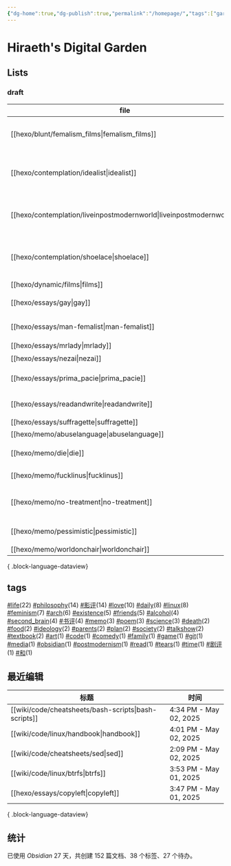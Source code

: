 ```yaml
---
{"dg-home":true,"dg-publish":true,"permalink":"/homepage/","tags":["gardenEntry"],"dgPassFrontmatter":true,"noteIcon":""}
---
```



# Hiraeth's Digital Garden

## Lists

### draft

| file                                                                   | title               | tags                                                         |
| ---------------------------------------------------------------------- | ------------------- | ------------------------------------------------------------ |
| [[hexo/blunt/femalism_films\|femalism_films]]                       | 口嗨女性主义电影            | <ul><li>feminism</li><li>影评</li></ul>                        |
| [[hexo/contemplation/idealist\|idealist]]                           | 一个理想主义者的辩白          | <ul><li>philosophy</li><li>life</li><li>existence</li></ul>  |
| [[hexo/contemplation/liveinpostmodernworld\|liveinpostmodernworld]] | 后现代生活               | <ul><li>life</li><li>society</li><li>postmodernism</li></ul> |
| [[hexo/contemplation/shoelace\|shoelace]]                           | 饥饿的死刑犯              | <ul><li>philosophy</li><li>life</li><li>death</li></ul>      |
| [[hexo/dynamic/films\|films]]                                       | 影评                  | \-                                                           |
| [[hexo/essays/gay\|gay]]                                            | 从男同看父权制             | <ul></ul>                                                    |
| [[hexo/essays/man-femalist\|man-femalist]]                          | 身为男性的女权主义者          | <ul><li>feminism</li></ul>                                   |
| [[hexo/essays/mrlady\|mrlady]]                                      | 先生女士                | <ul></ul>                                                    |
| [[hexo/essays/nezai\|nezai]]                                        | 魔童哪吒                | 影评                                                           |
| [[hexo/essays/prima_pacie\|prima_pacie]]                            | 《初步举证》              | <ul><li>影评</li></ul>                                         |
| [[hexo/essays/readandwrite\|readandwrite]]                          | readandwrite        | <ul><li>read</li></ul>                                       |
| [[hexo/essays/suffragette\|suffragette]]                            | suffragette         | <ul></ul>                                                    |
| [[hexo/memo/abuselanguage\|abuselanguage]]                          | 对语言的滥用              | \-                                                           |
| [[hexo/memo/die\|die]]                                              | 无论如何                | <ul><li>life</li></ul>                                       |
| [[hexo/memo/fucklinus\|fucklinus]]                                  | So linux, Fuck you! | <ul></ul>                                                    |
| [[hexo/memo/no-treatment\|no-treatment]]                            | 为什么拒绝治疗             | <ul><li>life</li><li>philosophy</li></ul>                    |
| [[hexo/memo/pessimistic\|pessimistic]]                              | 社会学的悲观倾向            | <ul><li>philosophy</li></ul>                                 |
| [[hexo/memo/worldonchair\|worldonchair]]                            | worldonchair        | <ul></ul>                                                    |

{ .block-language-dataview}

<!--
| file                                                                   | title                | tags                                                                                           | version    |
| ---------------------------------------------------------------------- | -------------------- | ---------------------------------------------------------------------------------------------- | ---------- |
| [[hexo/diary/breakup\|breakup]]                                     | 广式早午饭、紫竹院公园和酒吧的一天    | <ul><li>love</li><li>friends</li><li>life</li></ul>                                            | stable     |
| [[hexo/diary/dormitory\|dormitory]]                                 | 记又一次搬宿舍              | <ul><li>daily</li></ul>                                                                        | stable     |
| [[hexo/diary/intophd\|intophd]]                                     | 考博后续                 | <ul><li>life</li></ul>                                                                         | stable     |
| [[hexo/diary/jinzhou\|jinzhou]]                                     | 清明锦州行                | <ul><li>daily</li><li>life</li></ul>                                                           | stable     |
| [[hexo/diary/party\|party]]                                         | party                | <ul><li>friends</li><li>alcohol</li></ul>                                                      | stable     |
| [[hexo/diary/phd\|phd]]                                             | 考博前后的小记              | <ul><li>life</li><li>tears</li></ul>                                                           | stable     |
| [[hexo/diary/starbuck\|starbuck]]                                   | 宜宾招待所、北京坊、星巴克的一天     | <ul><li>alcohol</li><li>friends</li><li>food</li><li>life</li><li>love</li><li>daily</li></ul> | stable     |
| [[hexo/diary/ti12\|ti12]]                                           | Enjoy Dota, enjoy    | <ul><li>game</li></ul>                                                                         | stable     |
| [[hexo/essays/Barbie\|Barbie]]                                      | 作为商品的《芭比》：一部不能更好的电影  | <ul><li>影评</li><li>feminism</li></ul>                                                          | stable     |
| [[hexo/essays/science\|science]]                                    | 自然科学何以可能             | <ul><li>philosophy</li><li>science</li></ul>                                                   | stable     |
| [[hexo/essays/talkshow\|talkshow]]                                  | 对脱口秀的一些看法            | <ul><li>comedy</li><li>life</li></ul>                                                          | stable     |
| [[hexo/essays/xiaoshideta\|xiaoshideta]]                            | 锐评《消失的她》             | <ul><li>影评</li></ul>                                                                           | stable     |
| [[hexo/contemplation/Existence\|Existence]]                         | 我存在！                 | <ul><li>existence</li><li>philosophy</li></ul>                                                 | rc         |
| [[hexo/contemplation/free-and-death\|free-and-death]]               | 若自杀不自由，则生存不勇敢        | <ul><li>philosophy</li><li>death</li></ul>                                                     | rc         |
| [[hexo/contemplation/loveillusion\|loveillusion]]                   | 千万种爱情，和我的爱情          | <ul><li>love</li><li>friends</li><li>life</li><li>poem</li></ul>                               | rc         |
| [[hexo/contemplation/question\|question]]                           | 哲学是发问                | <ul><li>philosophy</li><li>existence</li></ul>                                                 | rc         |
| [[hexo/diary/cook\|cook]]                                           | 厨艺养成ing              | <ul><li>food</li></ul>                                                                         | rc         |
| [[hexo/essays/evacuate\|evacuate]]                                  | 《从21世纪安全撤离》影评        | <ul><li>影评</li></ul>                                                                           | rc         |
| [[hexo/essays/introspection\|introspection]]                        | 一些反思                 | <ul><li>talkshow</li></ul>                                                                     | rc         |
| [[hexo/memo/whyblog\|whyblog]]                                      | 为什么写博客？              | <ul><li>memo</li><li>life</li></ul>                                                            | rc         |
| [[hexo/dynamic/fragmentsaboutlove\|fragmentsaboutlove]]             | 对感情的零碎想法             | <ul><li>love</li><li>life</li></ul>                                                            | hide       |
| [[hexo/blunt/femalism_films\|femalism_films]]                       | 口嗨女性主义电影             | <ul><li>feminism</li><li>影评</li></ul>                                                          | draft      |
| [[hexo/contemplation/idealist\|idealist]]                           | 一个理想主义者的辩白           | <ul><li>philosophy</li><li>life</li><li>existence</li></ul>                                    | draft      |
| [[hexo/contemplation/liveinpostmodernworld\|liveinpostmodernworld]] | 后现代生活                | <ul><li>life</li><li>society</li><li>postmodernism</li></ul>                                   | draft      |
| [[hexo/contemplation/shoelace\|shoelace]]                           | 饥饿的死刑犯               | <ul><li>philosophy</li><li>life</li><li>death</li></ul>                                        | draft      |
| [[hexo/dynamic/films\|films]]                                       | 影评                   | \-                                                                                             | draft      |
| [[hexo/essays/gay\|gay]]                                            | 从男同看父权制              | <ul></ul>                                                                                      | draft      |
| [[hexo/essays/man-femalist\|man-femalist]]                          | 身为男性的女权主义者           | <ul><li>feminism</li></ul>                                                                     | draft      |
| [[hexo/essays/mrlady\|mrlady]]                                      | 先生女士                 | <ul></ul>                                                                                      | draft      |
| [[hexo/essays/nezai\|nezai]]                                        | 魔童哪吒                 | 影评                                                                                             | draft      |
| [[hexo/essays/prima_pacie\|prima_pacie]]                            | 《初步举证》               | <ul><li>影评</li></ul>                                                                           | draft      |
| [[hexo/essays/readandwrite\|readandwrite]]                          | readandwrite         | <ul><li>read</li></ul>                                                                         | draft      |
| [[hexo/essays/suffragette\|suffragette]]                            | suffragette          | <ul></ul>                                                                                      | draft      |
| [[hexo/memo/abuselanguage\|abuselanguage]]                          | 对语言的滥用               | \-                                                                                             | draft      |
| [[hexo/memo/die\|die]]                                              | 无论如何                 | <ul><li>life</li></ul>                                                                         | draft      |
| [[hexo/memo/fucklinus\|fucklinus]]                                  | So linux, Fuck you!  | <ul></ul>                                                                                      | draft      |
| [[hexo/memo/no-treatment\|no-treatment]]                            | 为什么拒绝治疗              | <ul><li>life</li><li>philosophy</li></ul>                                                      | draft      |
| [[hexo/memo/pessimistic\|pessimistic]]                              | 社会学的悲观倾向             | <ul><li>philosophy</li></ul>                                                                   | draft      |
| [[hexo/memo/worldonchair\|worldonchair]]                            | worldonchair         | <ul></ul>                                                                                      | draft      |
| [[hexo/diary/plan\|plan]]                                           | 做点计划                 | <ul><li>plan</li></ul>                                                                         | deprecated |
| [[hexo/essays/art9game\|art9game]]                                  | 第九艺术                 | <ul><li>art</li></ul>                                                                          | beta       |
| [[hexo/essays/herstory\|herstory]]                                  | 不要玩他们的游戏             | <ul><li>影评</li><li>feminism</li></ul>                                                          | beta       |
| [[hexo/essays/jumping\|jumping]]                                    | 阿里巴巴后续               | \-                                                                                             | beta       |
| [[hexo/memo/intheworld\|intheworld]]                                | 疲惫地入世                | <ul><li>life</li><li>daily</li></ul>                                                           | beta       |
| [[hexo/memo/repeat\|repeat]]                                        | 重复的效果                | <ul></ul>                                                                                      | beta       |
| [[hexo/memo/shameknowledge\|shameknowledge]]                        | 某种对知识的羞耻             | memo                                                                                           | beta       |
| [[hexo/memo/vmc\|vmc]]                                              | 从智能底盘说起              | <ul><li>memo</li></ul>                                                                         | beta       |
| [[hexo/about\|about]]                                               | about                | \-                                                                                             | \-         |
| [[hexo/blunt/trashman\|trashman]]                                   | 骂男人                  | <ul><li>feminism</li></ul>                                                                     | \-         |
| [[hexo/blunt/trashwoman\|trashwoman]]                               | 骂女人                  | <ul></ul>                                                                                      | \-         |
| [[hexo/diary/week\|week]]                                           | 一些周记                 | <ul><li>daily</li></ul>                                                                        | \-         |
| [[hexo/dynamic/books\|books]]                                       | 书单                   | \-                                                                                             | \-         |
| [[hexo/dynamic/timetable\|timetable]]                               | 间歇性踌躇满志              | <ul><li>daily</li><li>life</li></ul>                                                           | \-         |
| [[hexo/dynamic/update\|update]]                                     | 近期更新与往期推荐            | <ul></ul>                                                                                      | \-         |
| [[hexo/essays/JohnnyKeepWalking\|JohnnyKeepWalking]]                | 《年会不能停》的简单影评         | <ul><li>影评</li><li>ideology</li></ul>                                                          | \-         |
| [[hexo/essays/alibaba\|alibaba]]                                    | 做题家、数学家和无良媒体         | <ul><li>media</li></ul>                                                                        | \-         |
| [[hexo/essays/copyleft\|copyleft]]                                  | copyleft             | <ul></ul>                                                                                      | \-         |
| [[hexo/essays/dome\|dome]]                                          | 诺顿穹顶、决定论与自由意志        | <ul><li>science</li><li>philosophy</li><li>life</li></ul>                                      | \-         |
| [[hexo/essays/fire-of-love\|fire-of-love]]                          | 跃入永恒的爱情              | <ul><li>love</li><li>friends</li><li>影评</li></ul>                                              | \-         |
| [[hexo/essays/freedom\|freedom]]                                    | freedom              | <ul></ul>                                                                                      | \-         |
| [[hexo/essays/homeless\|homeless]]                                  | 无家可归之人               | <ul><li>parents</li><li>family</li></ul>                                                       | \-         |
| [[hexo/essays/introexistentialism\|introexistentialism]]            | 当代危机和存在主义            | <ul><li>philosophy</li><li>life</li><li>existence</li></ul>                                    | \-         |
| [[hexo/essays/introphilosophy\|introphilosophy]]                    | 前往痛苦之路：个人观点的哲学入门推荐   | <ul><li>philosophy</li></ul>                                                                   | \-         |
| [[hexo/essays/knowledge\|knowledge]]                                | \-                   | \-                                                                                             | \-         |
| [[hexo/essays/memoryandidentity\|memoryandidentity]]                | 记忆与个人同一性             | <ul><li>existence</li><li>philosophy</li></ul>                                                 | \-         |
| [[hexo/essays/onlytheriverflows\|onlytheriverflows]]                | 《河边的错误》影评            | <ul><li>影评</li><li>书评</li></ul>                                                                | \-         |
| [[hexo/essays/orb\|orb]]                                            | ？                    | <ul><li>philosophy</li></ul>                                                                   | \-         |
| [[hexo/essays/pegasus2\|pegasus2]]                                  | 《飞驰人生2》观后感           | <ul><li>影评</li></ul>                                                                           | \-         |
| [[hexo/essays/replicant\|replicant]]                                | 神、人、人造人和弑父           | \-                                                                                             | \-         |
| [[hexo/essays/road\|road]]                                          | 在路上：对公路电影的粗浅看法       | <ul><li>影评</li></ul>                                                                           | \-         |
| [[hexo/essays/science2\|science2]]                                  | 作为一种方法论的科学           | \-                                                                                             | \-         |
| [[hexo/essays/sciencefiction\|sciencefiction]]                      | 对科幻的一点看法             | <ul><li>science</li></ul>                                                                      | \-         |
| [[hexo/essays/talkshow-patch\|talkshow-patch]]                      | 再谈脱口秀:一些澄清和狡辩，以及再次锐评 | <ul><li>talkshow</li><li>feminism</li></ul>                                                    | \-         |
| [[hexo/essays/yolo\|yolo]]                                          | 《热辣滚烫》观后感            | <ul><li>影评</li></ul>                                                                           | \-         |
| [[hexo/memo/2am\|2am]]                                              | 凌晨两点半                | <ul><li>poem</li></ul>                                                                         | \-         |
| [[hexo/memo/No\|No]]                                                | No!                  | <ul><li>poem</li></ul>                                                                         | \-         |
| [[hexo/memo/actingparents\|actingparents]]                          | 对父母形象的表演             | <ul><li>parents</li></ul>                                                                      | \-         |
| [[hexo/memo/arrowoftime\|arrowoftime]]                              | 时间是一种幻觉              | <ul><li>time</li><li>love</li></ul>                                                            | \-         |
| [[hexo/memo/heartofpoplar\|heartofpoplar]]                          | heartofpoplar        | \-                                                                                             | \-         |
| [[hexo/memo/idiot\|idiot]]                                          | 《白痴》！                | <ul><li>书评</li><li>剧评</li></ul>                                                                | \-         |
| [[hexo/memo/kafka\|kafka]]                                          | kafka                | <ul><li>书评</li></ul>                                                                           | \-         |
| [[hexo/memo/marriage\|marriage]]                                    | 婚姻、爱情、自我和孤独          | <ul><li>影评</li><li>life</li><li>love</li></ul>                                                 | \-         |
| [[hexo/memo/oneisnone\|oneisnone]]                                  | 只有一次等于没有             | <ul><li>life</li><li>arch</li><li>love</li></ul>                                               | \-         |
| [[hexo/memo/pieces-of-me\|pieces-of-me]]                            | 我的碎片                 | \-                                                                                             | \-         |
| [[hexo/memo/whim\|whim]]                                            | 我脑袋里的杂乱想法            | <ul><li>daily</li><li>life</li><li>love</li></ul>                                              | \-         |
| [[hexo/memo/whotomarry\|whotomarry]]                                | 生活在一起                | <ul><li>love</li><li>life</li></ul>                                                            | \-         |
| [[hexo/test\|test]]                                                 | 测试                   | \-                                                                                             | \-         |

{ .block-language-dataview}
-->

<!--
beta:
| file                                            | title    | excerpt                 | tags                                  |
| ----------------------------------------------- | -------- | ----------------------- | ------------------------------------- |
| [[hexo/essays/art9game\|art9game]]           | 第九艺术     | 作为第九艺术的游戏               | <ul><li>art</li></ul>                 |
| [[hexo/essays/herstory\|herstory]]           | 不要玩他们的游戏 | 《好东西》的观后赞美              | <ul><li>影评</li><li>feminism</li></ul> |
| [[hexo/essays/jumping\|jumping]]             | 阿里巴巴后续   | 姜萍事件的后续                 | \-                                    |
| [[hexo/memo/intheworld\|intheworld]]         | 疲惫地入世    | I'm so tired, exhausted | <ul><li>life</li><li>daily</li></ul>  |
| [[hexo/memo/repeat\|repeat]]                 | 重复的效果    | 突然关于重复的效果               | <ul></ul>                             |
| [[hexo/memo/shameknowledge\|shameknowledge]] | 某种对知识的羞耻 | 某种对知识的羞耻                | memo                                  |
| [[hexo/memo/vmc\|vmc]]                       | 从智能底盘说起  | 存在于现实世界的方式              | <ul><li>memo</li></ul>                |

{ .block-language-dataview}
rc:
| file                                                     | title         | excerpt                                                            | tags                                                             |
| -------------------------------------------------------- | ------------- | ------------------------------------------------------------------ | ---------------------------------------------------------------- |
| [[hexo/contemplation/Existence\|Existence]]           | 我存在！          | 焦虑、抑郁和荒诞激情，促使我企图用某种方式消耗掉我自己。我要在我耗尽的过程中写下我自己，非这样不可。                 | <ul><li>existence</li><li>philosophy</li></ul>                   |
| [[hexo/contemplation/free-and-death\|free-and-death]] | 若自杀不自由，则生存不勇敢 | 人没有出生的自由，却有死亡的义务。因此，人没有活着的责任，并应该有死亡的的权利。正因为人随时可以自杀，才使得坚持活着是需要勇气的事。 | <ul><li>philosophy</li><li>death</li></ul>                       |
| [[hexo/contemplation/loveillusion\|loveillusion]]     | 千万种爱情，和我的爱情   | 爱情也许是一种幻光，但人总要追逐的幻光，否则如臧克家的诗：“但谁把幻光看成幻光，谁便沉入无边的苦海”。                | <ul><li>love</li><li>friends</li><li>life</li><li>poem</li></ul> |
| [[hexo/contemplation/question\|question]]             | 哲学是发问         | 与其回答“哲学是什么”，不如考虑“什么是哲学”。在我看来，不断地提问，是哲学的重要部分。                       | <ul><li>philosophy</li><li>existence</li></ul>                   |
| [[hexo/diary/cook\|cook]]                             | 厨艺养成ing       | 关于做饭的记录和总结                                                         | <ul><li>food</li></ul>                                           |
| [[hexo/essays/evacuate\|evacuate]]                    | 《从21世纪安全撤离》影评 | 形式大于内容，但是真的很大。                                                     | <ul><li>影评</li></ul>                                             |
| [[hexo/essays/introspection\|introspection]]          | 一些反思          | 在和朋友交流后的反思，和其他思考。                                                  | <ul><li>talkshow</li></ul>                                       |
| [[hexo/memo/whyblog\|whyblog]]                        | 为什么写博客？       | 假如博客是为了记录，那又为什么要记录呢？                                               | <ul><li>memo</li><li>life</li></ul>                              |

{ .block-language-dataview}
draft:
| file                                                                   | title               | excerpt                                          | tags                                                         |
| ---------------------------------------------------------------------- | ------------------- | ------------------------------------------------ | ------------------------------------------------------------ |
| [[hexo/blunt/femalism_films\|femalism_films]]                       | 口嗨女性主义电影            | 集中评论几部女性主义电影                                     | <ul><li>feminism</li><li>影评</li></ul>                        |
| [[hexo/contemplation/idealist\|idealist]]                           | 一个理想主义者的辩白          | 它决不能使我屈服！                                        | <ul><li>philosophy</li><li>life</li><li>existence</li></ul>  |
| [[hexo/contemplation/liveinpostmodernworld\|liveinpostmodernworld]] | 后现代生活               | \-                                               | <ul><li>life</li><li>society</li><li>postmodernism</li></ul> |
| [[hexo/contemplation/shoelace\|shoelace]]                           | 饥饿的死刑犯              | \-                                               | <ul><li>philosophy</li><li>life</li><li>death</li></ul>      |
| [[hexo/dynamic/films\|films]]                                       | 影评                  | 持续更新的短影评或影评链接                                    | \-                                                           |
| [[hexo/essays/gay\|gay]]                                            | 从男同看父权制             | \-                                               | <ul></ul>                                                    |
| [[hexo/essays/man-femalist\|man-femalist]]                          | 身为男性的女权主义者          | 一直想要写一些女性主义话题的东西，但是不知道从何说起。不如从个人身份切入，先漫无边际地随意聊聊。 | <ul><li>feminism</li></ul>                                   |
| [[hexo/essays/mrlady\|mrlady]]                                      | 先生女士                | \-                                               | <ul></ul>                                                    |
| [[hexo/essays/nezai\|nezai]]                                        | 魔童哪吒                | 全靠同行衬托，中规中矩的动画电影                                 | 影评                                                           |
| [[hexo/essays/prima_pacie\|prima_pacie]]                            | 《初步举证》              | 法律、司法、男性和性文化，谁是罪魁祸首                              | <ul><li>影评</li></ul>                                         |
| [[hexo/essays/readandwrite\|readandwrite]]                          | readandwrite        | 为什么读书与写作？                                        | <ul><li>read</li></ul>                                       |
| [[hexo/essays/suffragette\|suffragette]]                            | suffragette         | \-                                               | <ul></ul>                                                    |
| [[hexo/memo/abuselanguage\|abuselanguage]]                          | 对语言的滥用              | 被乔治·卡琳启发，对使用语言的一些想法                              | \-                                                           |
| [[hexo/memo/die\|die]]                                              | 无论如何                | 无论如何我们都会死                                        | <ul><li>life</li></ul>                                       |
| [[hexo/memo/fucklinus\|fucklinus]]                                  | So linux, Fuck you! | \-                                               | <ul></ul>                                                    |
| [[hexo/memo/no-treatment\|no-treatment]]                            | 为什么拒绝治疗             | 有病也不治                                            | <ul><li>life</li><li>philosophy</li></ul>                    |
| [[hexo/memo/pessimistic\|pessimistic]]                              | 社会学的悲观倾向            | 社会学、西马似乎对未来有一种悲观倾向                               | <ul><li>philosophy</li></ul>                                 |
| [[hexo/memo/worldonchair\|worldonchair]]                            | worldonchair        | 不干不净的衣服放在椅子上。这个世界似乎就是这个状态                        | <ul></ul>                                                    |

{ .block-language-dataview}
others:-->

## tags

<p><span><a class="internal-link" data-href="#life" href="#life" target="_blank" rel="noopener nofollow"></a><a href="#life" class="tag" target="_blank" rel="noopener nofollow">#life</a>(22) <a class="internal-link" data-href="#philosophy" href="#philosophy" target="_blank" rel="noopener nofollow"></a><a href="#philosophy" class="tag" target="_blank" rel="noopener nofollow">#philosophy</a>(14) <a class="internal-link" data-href="#影评" href="#影评" target="_blank" rel="noopener nofollow"></a><a href="#影评" class="tag" target="_blank" rel="noopener nofollow">#影评</a>(14) <a class="internal-link" data-href="#love" href="#love" target="_blank" rel="noopener nofollow"></a><a href="#love" class="tag" target="_blank" rel="noopener nofollow">#love</a>(10) <a class="internal-link" data-href="#daily" href="#daily" target="_blank" rel="noopener nofollow"></a><a href="#daily" class="tag" target="_blank" rel="noopener nofollow">#daily</a>(8) <a class="internal-link" data-href="#linux" href="#linux" target="_blank" rel="noopener nofollow"></a><a href="#linux" class="tag" target="_blank" rel="noopener nofollow">#linux</a>(8) <a class="internal-link" data-href="#feminism" href="#feminism" target="_blank" rel="noopener nofollow"></a><a href="#feminism" class="tag" target="_blank" rel="noopener nofollow">#feminism</a>(7) <a class="internal-link" data-href="#arch" href="#arch" target="_blank" rel="noopener nofollow"></a><a href="#arch" class="tag" target="_blank" rel="noopener nofollow">#arch</a>(6) <a class="internal-link" data-href="#existence" href="#existence" target="_blank" rel="noopener nofollow"></a><a href="#existence" class="tag" target="_blank" rel="noopener nofollow">#existence</a>(5) <a class="internal-link" data-href="#friends" href="#friends" target="_blank" rel="noopener nofollow"></a><a href="#friends" class="tag" target="_blank" rel="noopener nofollow">#friends</a>(5) <a class="internal-link" data-href="#alcohol" href="#alcohol" target="_blank" rel="noopener nofollow"></a><a href="#alcohol" class="tag" target="_blank" rel="noopener nofollow">#alcohol</a>(4) <a class="internal-link" data-href="#second_brain" href="#second_brain" target="_blank" rel="noopener nofollow"></a><a href="#second_brain" class="tag" target="_blank" rel="noopener nofollow">#second_brain</a>(4) <a class="internal-link" data-href="#书评" href="#书评" target="_blank" rel="noopener nofollow"></a><a href="#书评" class="tag" target="_blank" rel="noopener nofollow">#书评</a>(4) <a class="internal-link" data-href="#memo" href="#memo" target="_blank" rel="noopener nofollow"></a><a href="#memo" class="tag" target="_blank" rel="noopener nofollow">#memo</a>(3) <a class="internal-link" data-href="#poem" href="#poem" target="_blank" rel="noopener nofollow"></a><a href="#poem" class="tag" target="_blank" rel="noopener nofollow">#poem</a>(3) <a class="internal-link" data-href="#science" href="#science" target="_blank" rel="noopener nofollow"></a><a href="#science" class="tag" target="_blank" rel="noopener nofollow">#science</a>(3) <a class="internal-link" data-href="#death" href="#death" target="_blank" rel="noopener nofollow"></a><a href="#death" class="tag" target="_blank" rel="noopener nofollow">#death</a>(2) <a class="internal-link" data-href="#food" href="#food" target="_blank" rel="noopener nofollow"></a><a href="#food" class="tag" target="_blank" rel="noopener nofollow">#food</a>(2) <a class="internal-link" data-href="#ideology" href="#ideology" target="_blank" rel="noopener nofollow"></a><a href="#ideology" class="tag" target="_blank" rel="noopener nofollow">#ideology</a>(2) <a class="internal-link" data-href="#parents" href="#parents" target="_blank" rel="noopener nofollow"></a><a href="#parents" class="tag" target="_blank" rel="noopener nofollow">#parents</a>(2) <a class="internal-link" data-href="#plan" href="#plan" target="_blank" rel="noopener nofollow"></a><a href="#plan" class="tag" target="_blank" rel="noopener nofollow">#plan</a>(2) <a class="internal-link" data-href="#society" href="#society" target="_blank" rel="noopener nofollow"></a><a href="#society" class="tag" target="_blank" rel="noopener nofollow">#society</a>(2) <a class="internal-link" data-href="#talkshow" href="#talkshow" target="_blank" rel="noopener nofollow"></a><a href="#talkshow" class="tag" target="_blank" rel="noopener nofollow">#talkshow</a>(2) <a class="internal-link" data-href="#textbook" href="#textbook" target="_blank" rel="noopener nofollow"></a><a href="#textbook" class="tag" target="_blank" rel="noopener nofollow">#textbook</a>(2) <a class="internal-link" data-href="#art" href="#art" target="_blank" rel="noopener nofollow"></a><a href="#art" class="tag" target="_blank" rel="noopener nofollow">#art</a>(1) <a class="internal-link" data-href="#code" href="#code" target="_blank" rel="noopener nofollow"></a><a href="#code" class="tag" target="_blank" rel="noopener nofollow">#code</a>(1) <a class="internal-link" data-href="#comedy" href="#comedy" target="_blank" rel="noopener nofollow"></a><a href="#comedy" class="tag" target="_blank" rel="noopener nofollow">#comedy</a>(1) <a class="internal-link" data-href="#family" href="#family" target="_blank" rel="noopener nofollow"></a><a href="#family" class="tag" target="_blank" rel="noopener nofollow">#family</a>(1) <a class="internal-link" data-href="#game" href="#game" target="_blank" rel="noopener nofollow"></a><a href="#game" class="tag" target="_blank" rel="noopener nofollow">#game</a>(1) <a class="internal-link" data-href="#git" href="#git" target="_blank" rel="noopener nofollow"></a><a href="#git" class="tag" target="_blank" rel="noopener nofollow">#git</a>(1) <a class="internal-link" data-href="#media" href="#media" target="_blank" rel="noopener nofollow"></a><a href="#media" class="tag" target="_blank" rel="noopener nofollow">#media</a>(1) <a class="internal-link" data-href="#obsidian" href="#obsidian" target="_blank" rel="noopener nofollow"></a><a href="#obsidian" class="tag" target="_blank" rel="noopener nofollow">#obsidian</a>(1) <a class="internal-link" data-href="#postmodernism" href="#postmodernism" target="_blank" rel="noopener nofollow"></a><a href="#postmodernism" class="tag" target="_blank" rel="noopener nofollow">#postmodernism</a>(1) <a class="internal-link" data-href="#read" href="#read" target="_blank" rel="noopener nofollow"></a><a href="#read" class="tag" target="_blank" rel="noopener nofollow">#read</a>(1) <a class="internal-link" data-href="#tears" href="#tears" target="_blank" rel="noopener nofollow"></a><a href="#tears" class="tag" target="_blank" rel="noopener nofollow">#tears</a>(1) <a class="internal-link" data-href="#time" href="#time" target="_blank" rel="noopener nofollow"></a><a href="#time" class="tag" target="_blank" rel="noopener nofollow">#time</a>(1) <a class="internal-link" data-href="#剧评" href="#剧评" target="_blank" rel="noopener nofollow"></a><a href="#剧评" class="tag" target="_blank" rel="noopener nofollow">#剧评</a>(1) <a class="internal-link" data-href="#和" href="#和" target="_blank" rel="noopener nofollow"></a><a href="#和" class="tag" target="_blank" rel="noopener nofollow">#和</a>(1)</span></p>

## 最近编辑

| 标题                                                      | 时间                     |
| ------------------------------------------------------- | ---------------------- |
| [[wiki/code/cheatsheets/bash-scripts\|bash-scripts]] | 4:34 PM - May 02, 2025 |
| [[wiki/code/linux/handbook\|handbook]]               | 4:01 PM - May 02, 2025 |
| [[wiki/code/cheatsheets/sed\|sed]]                   | 2:09 PM - May 02, 2025 |
| [[wiki/code/linux/btrfs\|btrfs]]                     | 3:53 PM - May 01, 2025 |
| [[hexo/essays/copyleft\|copyleft]]                   | 3:47 PM - May 01, 2025 |

{ .block-language-dataview}

<!--
| 标题                                                      | 时间                     |
| ------------------------------------------------------- | ---------------------- |
| [[wiki/code/cheatsheets/bash-scripts\|bash-scripts]] | 4:34 PM - May 02, 2025 |
| [[wiki/code/linux/handbook\|handbook]]               | 4:01 PM - May 02, 2025 |
| [[wiki/code/cheatsheets/sed\|sed]]                   | 2:09 PM - May 02, 2025 |
| [[wiki/code/linux/btrfs\|btrfs]]                     | 3:53 PM - May 01, 2025 |
| [[hexo/essays/copyleft\|copyleft]]                   | 3:47 PM - May 01, 2025 |

{ .block-language-dataview} -->

## 统计

<p><span>已使用 <em>Obsidian</em> 27 天，共创建 152 篇文档、38 个标签、27 个待办。 <br><br></span></p>

<!--
| tags                                                                                           | link                                                                                                                                                                                                                                                                                                                                                                                                                                                                                                                             |
| ---------------------------------------------------------------------------------------------- | -------------------------------------------------------------------------------------------------------------------------------------------------------------------------------------------------------------------------------------------------------------------------------------------------------------------------------------------------------------------------------------------------------------------------------------------------------------------------------------------------------------------------------- |
| \-                                                                                             | <ul><li>[[hexo/about.md\\|about]]</li><li>[[hexo/dynamic/books.md\\|books]]</li><li>[[hexo/dynamic/films.md\\|films]]</li><li>[[hexo/essays/jumping.md\\|jumping]]</li><li>[[hexo/essays/knowledge.md\\|knowledge]]</li><li>[[hexo/essays/replicant.md\\|replicant]]</li><li>[[hexo/essays/science2.md\\|science2]]</li><li>[[hexo/memo/abuselanguage.md\\|abuselanguage]]</li><li>[[hexo/memo/heartofpoplar.md\\|heartofpoplar]]</li><li>[[hexo/memo/pieces-of-me.md\\|pieces-of-me]]</li><li>[[hexo/test.md\\|test]]</li></ul> |
| <ul></ul>                                                                                      | <ul><li>[[hexo/blunt/trashwoman.md\\|trashwoman]]</li><li>[[hexo/dynamic/update.md\\|update]]</li><li>[[hexo/essays/copyleft.md\\|copyleft]]</li><li>[[hexo/essays/freedom.md\\|freedom]]</li><li>[[hexo/essays/gay.md\\|gay]]</li><li>[[hexo/essays/mrlady.md\\|mrlady]]</li><li>[[hexo/essays/suffragette.md\\|suffragette]]</li><li>[[hexo/memo/fucklinus.md\\|fucklinus]]</li><li>[[hexo/memo/repeat.md\\|repeat]]</li><li>[[hexo/memo/worldonchair.md\\|worldonchair]]</li></ul>                                            |
| <ul><li>alcohol</li><li>friends</li><li>food</li><li>life</li><li>love</li><li>daily</li></ul> | <ul><li>[[hexo/diary/starbuck.md\\|starbuck]]</li></ul>                                                                                                                                                                                                                                                                                                                                                                                                                                                                          |
| <ul><li>art</li></ul>                                                                          | <ul><li>[[hexo/essays/art9game.md\\|art9game]]</li></ul>                                                                                                                                                                                                                                                                                                                                                                                                                                                                         |
| <ul><li>comedy</li><li>life</li></ul>                                                          | <ul><li>[[hexo/essays/talkshow.md\\|talkshow]]</li></ul>                                                                                                                                                                                                                                                                                                                                                                                                                                                                         |
| <ul><li>daily</li></ul>                                                                        | <ul><li>[[hexo/diary/dormitory.md\\|dormitory]]</li><li>[[hexo/diary/week.md\\|week]]</li></ul>                                                                                                                                                                                                                                                                                                                                                                                                                                  |
| <ul><li>daily</li><li>life</li></ul>                                                           | <ul><li>[[hexo/diary/jinzhou.md\\|jinzhou]]</li><li>[[hexo/dynamic/timetable.md\\|timetable]]</li></ul>                                                                                                                                                                                                                                                                                                                                                                                                                          |
| <ul><li>daily</li><li>life</li><li>love</li></ul>                                              | <ul><li>[[hexo/memo/whim.md\\|whim]]</li></ul>                                                                                                                                                                                                                                                                                                                                                                                                                                                                                   |
| <ul><li>existence</li><li>philosophy</li></ul>                                                 | <ul><li>[[hexo/contemplation/Existence.md\\|Existence]]</li><li>[[hexo/essays/memoryandidentity.md\\|memoryandidentity]]</li></ul>                                                                                                                                                                                                                                                                                                                                                                                               |
| <ul><li>feminism</li></ul>                                                                     | <ul><li>[[hexo/blunt/trashman.md\\|trashman]]</li><li>[[hexo/essays/man-femalist.md\\|man-femalist]]</li></ul>                                                                                                                                                                                                                                                                                                                                                                                                                   |
| <ul><li>feminism</li><li>影评</li></ul>                                                          | <ul><li>[[hexo/blunt/femalism_films.md\\|femalism_films]]</li></ul>                                                                                                                                                                                                                                                                                                                                                                                                                                                              |
| <ul><li>food</li></ul>                                                                         | <ul><li>[[hexo/diary/cook.md\\|cook]]</li></ul>                                                                                                                                                                                                                                                                                                                                                                                                                                                                                  |
| <ul><li>friends</li><li>alcohol</li></ul>                                                      | <ul><li>[[hexo/diary/party.md\\|party]]</li></ul>                                                                                                                                                                                                                                                                                                                                                                                                                                                                                |
| <ul><li>game</li></ul>                                                                         | <ul><li>[[hexo/diary/ti12.md\\|ti12]]</li></ul>                                                                                                                                                                                                                                                                                                                                                                                                                                                                                  |
| <ul><li>life</li></ul>                                                                         | <ul><li>[[hexo/diary/intophd.md\\|intophd]]</li><li>[[hexo/memo/die.md\\|die]]</li></ul>                                                                                                                                                                                                                                                                                                                                                                                                                                         |
| <ul><li>life</li><li>arch</li><li>love</li></ul>                                               | <ul><li>[[hexo/memo/oneisnone.md\\|oneisnone]]</li></ul>                                                                                                                                                                                                                                                                                                                                                                                                                                                                         |
| <ul><li>life</li><li>daily</li></ul>                                                           | <ul><li>[[hexo/memo/intheworld.md\\|intheworld]]</li></ul>                                                                                                                                                                                                                                                                                                                                                                                                                                                                       |
| <ul><li>life</li><li>philosophy</li></ul>                                                      | <ul><li>[[hexo/memo/no-treatment.md\\|no-treatment]]</li></ul>                                                                                                                                                                                                                                                                                                                                                                                                                                                                   |
| <ul><li>life</li><li>society</li><li>postmodernism</li></ul>                                   | <ul><li>[[hexo/contemplation/liveinpostmodernworld.md\\|liveinpostmodernworld]]</li></ul>                                                                                                                                                                                                                                                                                                                                                                                                                                        |
| <ul><li>life</li><li>tears</li></ul>                                                           | <ul><li>[[hexo/diary/phd.md\\|phd]]</li></ul>                                                                                                                                                                                                                                                                                                                                                                                                                                                                                    |
| <ul><li>love</li><li>friends</li><li>life</li></ul>                                            | <ul><li>[[hexo/diary/breakup.md\\|breakup]]</li></ul>                                                                                                                                                                                                                                                                                                                                                                                                                                                                            |
| <ul><li>love</li><li>friends</li><li>life</li><li>poem</li></ul>                               | <ul><li>[[hexo/contemplation/loveillusion.md\\|loveillusion]]</li></ul>                                                                                                                                                                                                                                                                                                                                                                                                                                                          |
| <ul><li>love</li><li>friends</li><li>影评</li></ul>                                              | <ul><li>[[hexo/essays/fire-of-love.md\\|fire-of-love]]</li></ul>                                                                                                                                                                                                                                                                                                                                                                                                                                                                 |
| <ul><li>love</li><li>life</li></ul>                                                            | <ul><li>[[hexo/dynamic/fragmentsaboutlove.md\\|fragmentsaboutlove]]</li><li>[[hexo/memo/whotomarry.md\\|whotomarry]]</li></ul>                                                                                                                                                                                                                                                                                                                                                                                                   |
| <ul><li>media</li></ul>                                                                        | <ul><li>[[hexo/essays/alibaba.md\\|alibaba]]</li></ul>                                                                                                                                                                                                                                                                                                                                                                                                                                                                           |
| <ul><li>memo</li></ul>                                                                         | <ul><li>[[hexo/memo/vmc.md\\|vmc]]</li></ul>                                                                                                                                                                                                                                                                                                                                                                                                                                                                                     |
| <ul><li>memo</li><li>life</li></ul>                                                            | <ul><li>[[hexo/memo/whyblog.md\\|whyblog]]</li></ul>                                                                                                                                                                                                                                                                                                                                                                                                                                                                             |
| <ul><li>parents</li></ul>                                                                      | <ul><li>[[hexo/memo/actingparents.md\\|actingparents]]</li></ul>                                                                                                                                                                                                                                                                                                                                                                                                                                                                 |
| <ul><li>parents</li><li>family</li></ul>                                                       | <ul><li>[[hexo/essays/homeless.md\\|homeless]]</li></ul>                                                                                                                                                                                                                                                                                                                                                                                                                                                                         |
| <ul><li>philosophy</li></ul>                                                                   | <ul><li>[[hexo/essays/introphilosophy.md\\|introphilosophy]]</li><li>[[hexo/essays/orb.md\\|orb]]</li><li>[[hexo/memo/pessimistic.md\\|pessimistic]]</li></ul>                                                                                                                                                                                                                                                                                                                                                                   |
| <ul><li>philosophy</li><li>death</li></ul>                                                     | <ul><li>[[hexo/contemplation/free-and-death.md\\|free-and-death]]</li></ul>                                                                                                                                                                                                                                                                                                                                                                                                                                                      |
| <ul><li>philosophy</li><li>existence</li></ul>                                                 | <ul><li>[[hexo/contemplation/question.md\\|question]]</li></ul>                                                                                                                                                                                                                                                                                                                                                                                                                                                                  |
| <ul><li>philosophy</li><li>life</li><li>death</li></ul>                                        | <ul><li>[[hexo/contemplation/shoelace.md\\|shoelace]]</li></ul>                                                                                                                                                                                                                                                                                                                                                                                                                                                                  |
| <ul><li>philosophy</li><li>life</li><li>existence</li></ul>                                    | <ul><li>[[hexo/contemplation/idealist.md\\|idealist]]</li><li>[[hexo/essays/introexistentialism.md\\|introexistentialism]]</li></ul>                                                                                                                                                                                                                                                                                                                                                                                             |
| <ul><li>philosophy</li><li>science</li></ul>                                                   | <ul><li>[[hexo/essays/science.md\\|science]]</li></ul>                                                                                                                                                                                                                                                                                                                                                                                                                                                                           |
| <ul><li>plan</li></ul>                                                                         | <ul><li>[[hexo/diary/plan.md\\|plan]]</li></ul>                                                                                                                                                                                                                                                                                                                                                                                                                                                                                  |
| <ul><li>poem</li></ul>                                                                         | <ul><li>[[hexo/memo/2am.md\\|2am]]</li><li>[[hexo/memo/No.md\\|No]]</li></ul>                                                                                                                                                                                                                                                                                                                                                                                                                                                    |
| <ul><li>read</li></ul>                                                                         | <ul><li>[[hexo/essays/readandwrite.md\\|readandwrite]]</li></ul>                                                                                                                                                                                                                                                                                                                                                                                                                                                                 |
| <ul><li>science</li></ul>                                                                      | <ul><li>[[hexo/essays/sciencefiction.md\\|sciencefiction]]</li></ul>                                                                                                                                                                                                                                                                                                                                                                                                                                                             |
| <ul><li>science</li><li>philosophy</li><li>life</li></ul>                                      | <ul><li>[[hexo/essays/dome.md\\|dome]]</li></ul>                                                                                                                                                                                                                                                                                                                                                                                                                                                                                 |
| <ul><li>talkshow</li></ul>                                                                     | <ul><li>[[hexo/essays/introspection.md\\|introspection]]</li></ul>                                                                                                                                                                                                                                                                                                                                                                                                                                                               |
| <ul><li>talkshow</li><li>feminism</li></ul>                                                    | <ul><li>[[hexo/essays/talkshow-patch.md\\|talkshow-patch]]</li></ul>                                                                                                                                                                                                                                                                                                                                                                                                                                                             |
| <ul><li>time</li><li>love</li></ul>                                                            | <ul><li>[[hexo/memo/arrowoftime.md\\|arrowoftime]]</li></ul>                                                                                                                                                                                                                                                                                                                                                                                                                                                                     |
| <ul><li>书评</li></ul>                                                                           | <ul><li>[[hexo/memo/kafka.md\\|kafka]]</li></ul>                                                                                                                                                                                                                                                                                                                                                                                                                                                                                 |
| <ul><li>书评</li><li>剧评</li></ul>                                                                | <ul><li>[[hexo/memo/idiot.md\\|idiot]]</li></ul>                                                                                                                                                                                                                                                                                                                                                                                                                                                                                 |
| <ul><li>影评</li></ul>                                                                           | <ul><li>[[hexo/essays/evacuate.md\\|evacuate]]</li><li>[[hexo/essays/pegasus2.md\\|pegasus2]]</li><li>[[hexo/essays/prima_pacie.md\\|prima_pacie]]</li><li>[[hexo/essays/road.md\\|road]]</li><li>[[hexo/essays/xiaoshideta.md\\|xiaoshideta]]</li><li>[[hexo/essays/yolo.md\\|yolo]]</li></ul>                                                                                                                                                                                                                                  |
| <ul><li>影评</li><li>feminism</li></ul>                                                          | <ul><li>[[hexo/essays/Barbie.md\\|Barbie]]</li><li>[[hexo/essays/herstory.md\\|herstory]]</li></ul>                                                                                                                                                                                                                                                                                                                                                                                                                              |
| <ul><li>影评</li><li>ideology</li></ul>                                                          | <ul><li>[[hexo/essays/JohnnyKeepWalking.md\\|JohnnyKeepWalking]]</li></ul>                                                                                                                                                                                                                                                                                                                                                                                                                                                       |
| <ul><li>影评</li><li>life</li><li>love</li></ul>                                                 | <ul><li>[[hexo/memo/marriage.md\\|marriage]]</li></ul>                                                                                                                                                                                                                                                                                                                                                                                                                                                                           |
| <ul><li>影评</li><li>书评</li></ul>                                                                | <ul><li>[[hexo/essays/onlytheriverflows.md\\|onlytheriverflows]]</li></ul>                                                                                                                                                                                                                                                                                                                                                                                                                                                       |
| memo                                                                                           | <ul><li>[[hexo/memo/shameknowledge.md\\|shameknowledge]]</li></ul>                                                                                                                                                                                                                                                                                                                                                                                                                                                               |
| 影评                                                                                             | <ul><li>[[hexo/essays/nezai.md\\|nezai]]</li></ul>                                                                                                                                                                                                                                                                                                                                                                                                                                                                               |

{ .block-language-dataview}

## 最近创建
| 标题                                                      | 时间                       |
| ------------------------------------------------------- | ------------------------ |
| [[wiki/code/cheatsheets/sed\|sed]]                   | 2:09 PM - May 02, 2025   |
| [[wiki/code/cheatsheets/bash-scripts\|bash-scripts]] | 2:09 PM - May 02, 2025   |
| [[hexo/blunt/femalism_films\|femalism_films]]        | 8:47 PM - April 29, 2025 |
| [[wiki/code/netease\|netease]]                       | 5:49 PM - April 29, 2025 |
| [[wiki/code/vimtex\|vimtex]]                         | 4:26 PM - April 27, 2025 |

{ .block-language-dataview}
-->
<!--
## Status
| version    | link                                                                                                                                                                                                                                                                                                                                                                                                                                                                                                                                                                                                                                                                                                                                                                                                                                                                                                                                                                                                                                                                                                                                                                                                                                                                                                                                                                                                                                                                                                                                                                                                                                                                                                                                                                                                                                                                                                                                                                                    |
| ---------- | --------------------------------------------------------------------------------------------------------------------------------------------------------------------------------------------------------------------------------------------------------------------------------------------------------------------------------------------------------------------------------------------------------------------------------------------------------------------------------------------------------------------------------------------------------------------------------------------------------------------------------------------------------------------------------------------------------------------------------------------------------------------------------------------------------------------------------------------------------------------------------------------------------------------------------------------------------------------------------------------------------------------------------------------------------------------------------------------------------------------------------------------------------------------------------------------------------------------------------------------------------------------------------------------------------------------------------------------------------------------------------------------------------------------------------------------------------------------------------------------------------------------------------------------------------------------------------------------------------------------------------------------------------------------------------------------------------------------------------------------------------------------------------------------------------------------------------------------------------------------------------------------------------------------------------------------------------------------------------------- |
| \-         | <ul><li>[[hexo/about.md\\|about]]</li><li>[[hexo/blunt/trashman.md\\|trashman]]</li><li>[[hexo/blunt/trashwoman.md\\|trashwoman]]</li><li>[[hexo/diary/week.md\\|week]]</li><li>[[hexo/dynamic/books.md\\|books]]</li><li>[[hexo/dynamic/timetable.md\\|timetable]]</li><li>[[hexo/dynamic/update.md\\|update]]</li><li>[[hexo/essays/JohnnyKeepWalking.md\\|JohnnyKeepWalking]]</li><li>[[hexo/essays/alibaba.md\\|alibaba]]</li><li>[[hexo/essays/copyleft.md\\|copyleft]]</li><li>[[hexo/essays/dome.md\\|dome]]</li><li>[[hexo/essays/fire-of-love.md\\|fire-of-love]]</li><li>[[hexo/essays/freedom.md\\|freedom]]</li><li>[[hexo/essays/homeless.md\\|homeless]]</li><li>[[hexo/essays/introexistentialism.md\\|introexistentialism]]</li><li>[[hexo/essays/introphilosophy.md\\|introphilosophy]]</li><li>[[hexo/essays/knowledge.md\\|knowledge]]</li><li>[[hexo/essays/memoryandidentity.md\\|memoryandidentity]]</li><li>[[hexo/essays/onlytheriverflows.md\\|onlytheriverflows]]</li><li>[[hexo/essays/orb.md\\|orb]]</li><li>[[hexo/essays/pegasus2.md\\|pegasus2]]</li><li>[[hexo/essays/replicant.md\\|replicant]]</li><li>[[hexo/essays/road.md\\|road]]</li><li>[[hexo/essays/science2.md\\|science2]]</li><li>[[hexo/essays/sciencefiction.md\\|sciencefiction]]</li><li>[[hexo/essays/talkshow-patch.md\\|talkshow-patch]]</li><li>[[hexo/essays/yolo.md\\|yolo]]</li><li>[[hexo/memo/2am.md\\|2am]]</li><li>[[hexo/memo/No.md\\|No]]</li><li>[[hexo/memo/actingparents.md\\|actingparents]]</li><li>[[hexo/memo/arrowoftime.md\\|arrowoftime]]</li><li>[[hexo/memo/heartofpoplar.md\\|heartofpoplar]]</li><li>[[hexo/memo/idiot.md\\|idiot]]</li><li>[[hexo/memo/kafka.md\\|kafka]]</li><li>[[hexo/memo/marriage.md\\|marriage]]</li><li>[[hexo/memo/oneisnone.md\\|oneisnone]]</li><li>[[hexo/memo/pieces-of-me.md\\|pieces-of-me]]</li><li>[[hexo/memo/whim.md\\|whim]]</li><li>[[hexo/memo/whotomarry.md\\|whotomarry]]</li><li>[[hexo/test.md\\|test]]</li></ul> |
| beta       | <ul><li>[[hexo/essays/art9game.md\\|art9game]]</li><li>[[hexo/essays/herstory.md\\|herstory]]</li><li>[[hexo/essays/jumping.md\\|jumping]]</li><li>[[hexo/memo/intheworld.md\\|intheworld]]</li><li>[[hexo/memo/repeat.md\\|repeat]]</li><li>[[hexo/memo/shameknowledge.md\\|shameknowledge]]</li><li>[[hexo/memo/vmc.md\\|vmc]]</li></ul>                                                                                                                                                                                                                                                                                                                                                                                                                                                                                                                                                                                                                                                                                                                                                                                                                                                                                                                                                                                                                                                                                                                                                                                                                                                                                                                                                                                                                                                                                                                                                                                                                                              |
| deprecated | <ul><li>[[hexo/diary/plan.md\\|plan]]</li></ul>                                                                                                                                                                                                                                                                                                                                                                                                                                                                                                                                                                                                                                                                                                                                                                                                                                                                                                                                                                                                                                                                                                                                                                                                                                                                                                                                                                                                                                                                                                                                                                                                                                                                                                                                                                                                                                                                                                                                         |
| draft      | <ul><li>[[hexo/blunt/femalism_films.md\\|femalism_films]]</li><li>[[hexo/contemplation/idealist.md\\|idealist]]</li><li>[[hexo/contemplation/liveinpostmodernworld.md\\|liveinpostmodernworld]]</li><li>[[hexo/contemplation/shoelace.md\\|shoelace]]</li><li>[[hexo/dynamic/films.md\\|films]]</li><li>[[hexo/essays/gay.md\\|gay]]</li><li>[[hexo/essays/man-femalist.md\\|man-femalist]]</li><li>[[hexo/essays/mrlady.md\\|mrlady]]</li><li>[[hexo/essays/nezai.md\\|nezai]]</li><li>[[hexo/essays/prima_pacie.md\\|prima_pacie]]</li><li>[[hexo/essays/readandwrite.md\\|readandwrite]]</li><li>[[hexo/essays/suffragette.md\\|suffragette]]</li><li>[[hexo/memo/abuselanguage.md\\|abuselanguage]]</li><li>[[hexo/memo/die.md\\|die]]</li><li>[[hexo/memo/fucklinus.md\\|fucklinus]]</li><li>[[hexo/memo/no-treatment.md\\|no-treatment]]</li><li>[[hexo/memo/pessimistic.md\\|pessimistic]]</li><li>[[hexo/memo/worldonchair.md\\|worldonchair]]</li></ul>                                                                                                                                                                                                                                                                                                                                                                                                                                                                                                                                                                                                                                                                                                                                                                                                                                                                                                                                                                                                                        |
| hide       | <ul><li>[[hexo/dynamic/fragmentsaboutlove.md\\|fragmentsaboutlove]]</li></ul>                                                                                                                                                                                                                                                                                                                                                                                                                                                                                                                                                                                                                                                                                                                                                                                                                                                                                                                                                                                                                                                                                                                                                                                                                                                                                                                                                                                                                                                                                                                                                                                                                                                                                                                                                                                                                                                                                                           |
| rc         | <ul><li>[[hexo/contemplation/Existence.md\\|Existence]]</li><li>[[hexo/contemplation/free-and-death.md\\|free-and-death]]</li><li>[[hexo/contemplation/loveillusion.md\\|loveillusion]]</li><li>[[hexo/contemplation/question.md\\|question]]</li><li>[[hexo/diary/cook.md\\|cook]]</li><li>[[hexo/essays/evacuate.md\\|evacuate]]</li><li>[[hexo/essays/introspection.md\\|introspection]]</li><li>[[hexo/memo/whyblog.md\\|whyblog]]</li></ul>                                                                                                                                                                                                                                                                                                                                                                                                                                                                                                                                                                                                                                                                                                                                                                                                                                                                                                                                                                                                                                                                                                                                                                                                                                                                                                                                                                                                                                                                                                                                        |
| stable     | <ul><li>[[hexo/diary/breakup.md\\|breakup]]</li><li>[[hexo/diary/dormitory.md\\|dormitory]]</li><li>[[hexo/diary/intophd.md\\|intophd]]</li><li>[[hexo/diary/jinzhou.md\\|jinzhou]]</li><li>[[hexo/diary/party.md\\|party]]</li><li>[[hexo/diary/phd.md\\|phd]]</li><li>[[hexo/diary/starbuck.md\\|starbuck]]</li><li>[[hexo/diary/ti12.md\\|ti12]]</li><li>[[hexo/essays/Barbie.md\\|Barbie]]</li><li>[[hexo/essays/science.md\\|science]]</li><li>[[hexo/essays/talkshow.md\\|talkshow]]</li><li>[[hexo/essays/xiaoshideta.md\\|xiaoshideta]]</li></ul>                                                                                                                                                                                                                                                                                                                                                                                                                                                                                                                                                                                                                                                                                                                                                                                                                                                                                                                                                                                                                                                                                                                                                                                                                                                                                                                                                                                                                               |

{ .block-language-dataview}
-->
